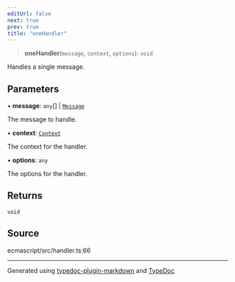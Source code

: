 ```yaml
---
editUrl: false
next: true
prev: true
title: "oneHandler"
---
```


> **oneHandler**(`message`, `context`, `options`): `void`

Handles a single message.

## Parameters

• **message**: `any`[] \| [`Message`](/api/interfaces/message/)

The message to handle.

• **context**: [`Context`](/api/classes/context/)

The context for the handler.

• **options**: `any`

The options for the handler.

## Returns

`void`

## Source

ecmascript/src/handler.ts:66

***

Generated using [typedoc-plugin-markdown](https://www.npmjs.com/package/typedoc-plugin-markdown) and [TypeDoc](https://typedoc.org/)
